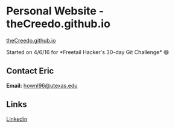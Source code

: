 # Personal Website - theCreedo.github.io
[theCreedo.github.io](theCreedo.github.io)

Started on 4/6/16 for \*Freetail Hacker's 30-day Git Challenge\* :smile:

## Contact Eric
**Email:** hownl96@utexas.edu

## Links
[Linkedin](https://www.linkedin.com/in/ericjmlee)
